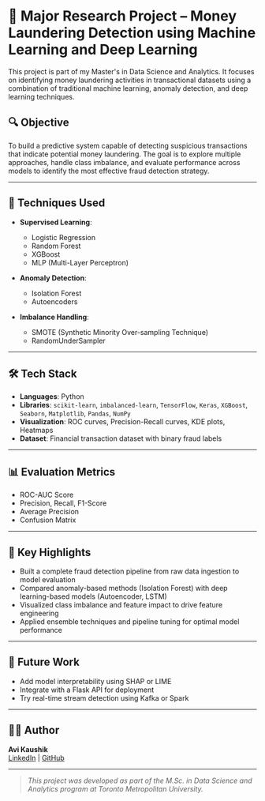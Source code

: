 # 💼 Major Research Project – Money Laundering Detection using Machine Learning and Deep Learning

This project is part of my Master's in Data Science and Analytics. It focuses on identifying money laundering activities in transactional datasets using a combination of traditional machine learning, anomaly detection, and deep learning techniques.

## 🔍 Objective

To build a predictive system capable of detecting suspicious transactions that indicate potential money laundering. The goal is to explore multiple approaches, handle class imbalance, and evaluate performance across models to identify the most effective fraud detection strategy.

---

## 🧠 Techniques Used

- **Supervised Learning**:  
  - Logistic Regression  
  - Random Forest  
  - XGBoost  
  - MLP (Multi-Layer Perceptron)

- **Anomaly Detection**:  
  - Isolation Forest  
  - Autoencoders

- **Imbalance Handling**:  
  - SMOTE (Synthetic Minority Over-sampling Technique)  
  - RandomUnderSampler

---

## 🛠 Tech Stack

- **Languages**: Python  
- **Libraries**: `scikit-learn`, `imbalanced-learn`, `TensorFlow`, `Keras`, `XGBoost`, `Seaborn`, `Matplotlib`, `Pandas`, `NumPy`  
- **Visualization**: ROC curves, Precision-Recall curves, KDE plots, Heatmaps  
- **Dataset**: Financial transaction dataset with binary fraud labels

---

## 📊 Evaluation Metrics

- ROC-AUC Score  
- Precision, Recall, F1-Score  
- Average Precision  
- Confusion Matrix

---
## 🚀 Key Highlights

- Built a complete fraud detection pipeline from raw data ingestion to model evaluation
- Compared anomaly-based methods (Isolation Forest) with deep learning-based models (Autoencoder, LSTM)
- Visualized class imbalance and feature impact to drive feature engineering
- Applied ensemble techniques and pipeline tuning for optimal model performance

---

## 📌 Future Work

- Add model interpretability using SHAP or LIME  
- Integrate with a Flask API for deployment  
- Try real-time stream detection using Kafka or Spark

---

## 🧑‍💻 Author

**Avi Kaushik**  
[LinkedIn](https://www.linkedin.com/in/avi-kaushik-6a735b1b7/) | [GitHub](https://github.com/avikaushik282)

---

> *This project was developed as part of the M.Sc. in Data Science and Analytics program at Toronto Metropolitan University.*

